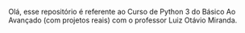 Olá, esse repositório é referente ao Curso de Python 3 do Básico Ao Avançado (com projetos reais) com o professor Luiz Otávio Miranda.
